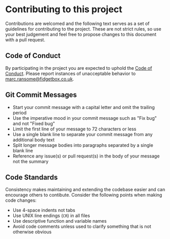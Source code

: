 # Contributing to this project

Contributions are welcomed and the following text serves as a set of guidelines for contributing to the project. These are not strict rules, so use your best judgement and feel free to propose changes to this document with a pull request.

## Code of Conduct

By participating in the project you are expected to uphold the [Code of Conduct](CODE_OF_CONDUCT.md). Please report instances of unacceptable behavior to marc.ransome@fidgetbox.co.uk.

## Git Commit Messages

* Start your commit message with a capital letter and omit the trailing period
* Use the imperative mood in your commit message such as "Fix bug" and not "Fixed bug"
* Limit the first line of your message to 72 characters or less
* Use a single blank line to separate your commit message from any additional body text
* Split longer message bodies into paragraphs separated by a single blank line
* Reference any issue(s) or pull request(s) in the body of your message not the summary

## Code Standards

Consistency makes maintaining and extending the codebase easier and can encourage others to contibute. Consider the following points when making code changes:

* Use 4-space indents not tabs
* Use UNIX line endings (`CR`) in all files
* Use descriptive function and variable names
* Avoid code comments unless used to clarify something that is not otherwise obvious
